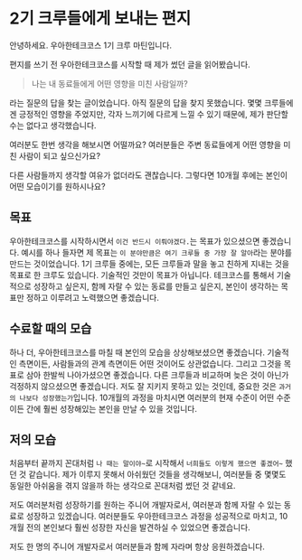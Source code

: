 # 2기 크루들에게 보내는 편지

안녕하세요. 우아한테크코스 1기 크루 마틴입니다.

편지를 쓰기 전 우아한테크코스를 시작할 때 제가 썼던 글을 읽어봤습니다.

> 나는 내 동료들에게 어떤 영향을 미친 사람일까?

라는 질문의 답을 찾는 글이었습니다. 아직 질문의 답을 찾지 못했습니다. 몇몇 크루들에겐 긍정적인 영향을 주었지만, 각자 느끼기에 다르게 느낄 수 있기 때문에, 제가 판단할 수는 없다고 생각했습니다.

여러분도 한번 생각을 해보시면 어떨까요? 여러분들은 주변 동료들에게 어떤 영향을 미친 사람이 되고 싶으신가요?

다른 사람들까지 생각할 여유가 없더라도 괜찮습니다. 그렇다면 10개월 후에는 본인이 어떤 모습이기를 원하시나요?

## 목표

우아한테크코스를 시작하시면서 `이건 반드시 이뤄야겠다.`는 목표가 있으셨으면 좋겠습니다. 예시를 하나 들자면 제 목표는 `이 분야만큼은 여기 크루들 중 가장 잘 알아`라는 분야를 만드는 것이었습니다. 1기 크루들 중에는, 모든 크루들과 말을 놓고 친하게 지내는 것을 목표로 한 크루도 있습니다. 기술적인 것만이 목표가 아닙니다. 테크코스를 통해서 기술적으로 성장하고 싶은지, 함께 자랄 수 있는 동료를 만들고 싶은지, 본인이 생각하는 목표만 정하고 이루려고 노력했으면 좋겠습니다.

## 수료할 때의 모습

하나 더, 우아한테크코스를 마칠 때 본인의 모습을 상상해보셨으면 좋겠습니다. 기술적인 측면이든, 사람들과의 관계 측면이든 어떤 것이어도 상관없습니다. 그리고 그것을 목표로 삼아 한발씩 나아가셨으면 좋겠습니다. 다른 크루들과 비교하며 늦은 것이 아닌가 걱정하지 않으셨으면 좋겠습니다. 저도 잘 지키지 못하고 있는 것인데, 중요한 것은 `과거의 나보다 성장했는가`입니다. 10개월의 과정을 마치시면 여러분의 현재 수준이 어떤 수준이든 간에 훨씬 성장해있는 본인을 만날 수 있을 것입니다.

## 저의 모습

처음부터 끝까지 꼰대처럼 `나 때는 말이야~`로 시작해서 `너희들도 이렇게 했으면 좋겠어~` 했던 것 같습니다. 제가 이루지 못해서 아쉬웠던 것들을 생각해보니, 여러분들 중 몇몇도 동일한 아쉬움을 겪지 않을까 하는 생각으로 꼰대처럼 썼던 것 같네요.

저도 여러분처럼 성장하기를 원하는 주니어 개발자로서, 여러분과 함께 자랄 수 있는 동료로 성장하고 있겠습니다. 여러분들도 우아한테크코스 과정을 성공적으로 마치고, 10개월 전의 본인보다 훨씬 성장한 자신을 발견하실 수 있었으면 좋겠습니다.

저도 한 명의 주니어 개발자로서 여러분들과 함께 자라며 항상 응원하겠습니다.
